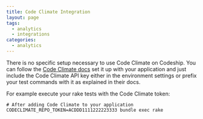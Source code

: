 ```yaml
---
title: Code Climate Integration
layout: page
tags:
  - analytics
  - integrations
categories:
  - analytics
---
```

There is no specific setup necessary to use Code Climate on Codeship.
You can follow the [Code Climate docs](http://docs.codeclimate.com/article/219-setting-up-test-coverage)
set it up with your application and just include the Code Climate API key either
in the environment settings or prefix your test commands with it as explained in their docs.

For example execute your rake tests with the Code Climate token:

~~~shell
# After adding Code Climate to your application
CODECLIMATE_REPO_TOKEN=ACDDD1111222223333 bundle exec rake
~~~
